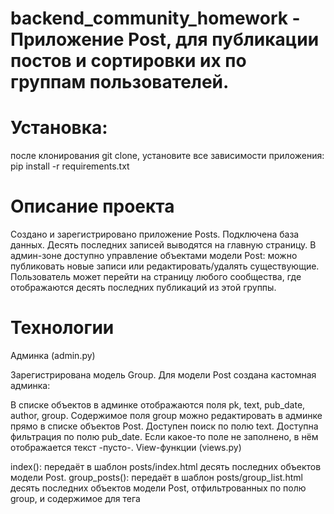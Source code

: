 # backend_community_homework - Приложение Post, для публикации постов и сортировки их по группам пользователей.

# Установка:
после клонирования git clone, установите все зависимости приложения:
pip install -r requirements.txt

# Описание проекта

Создано и зарегистрировано приложение Posts.
Подключена база данных.
Десять последних записей выводятся на главную страницу. 
В админ-зоне доступно управление объектами модели Post: можно публиковать новые записи или редактировать/удалять существующие.
Пользователь может перейти на страницу любого сообщества, где отображаются десять последних публикаций из этой группы.

# Технологии

Админка (admin.py)

Зарегистрирована модель Group.
Для модели Post создана кастомная админка:
  
В списке объектов в админке отображаются поля pk, text, pub_date, author, group.
Содержимое поля group можно редактировать в админке прямо в списке объектов Post.
Доступен поиск по полю text.
Доступна фильтрация по полю pub_date.
Если какое-то поле не заполнено, в нём отображается текст -пусто-.
View-функции (views.py)

index(): передаёт в шаблон posts/index.html десять последних объектов модели Post.
group_posts(): передаёт в шаблон posts/group_list.html десять последних объектов модели Post, отфильтрованных по полю group, и содержимое для тега <title>.

# Адреса (urls.py)

Для приложения Posts установлен namespace='posts'.
Для главной страницы установлен name='index'.
Страница с постами из определённой группы доступна по URL вида group/<slug>/.
Для страницы с постами группы установлен name='group_list'.
Шаблоны

Файлы шаблонов хранятся на уровне проекта.
Шаблоны разбиты на логические блоки и собираются с помощью тегов include и extend.
К шаблонам подключена статика.

Проект находится на стадии разработки.
# Авторы:
ЯП и Лара Павлова
e-mail: abastrenie@mail.ru
Лицензия Copyright (c) 2022 



